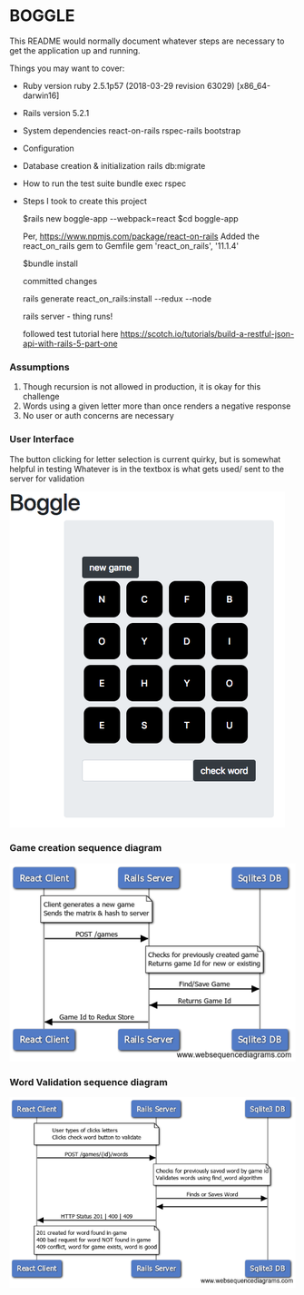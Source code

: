 # BOGGLE

This README would normally document whatever steps are necessary to get the
application up and running.

Things you may want to cover:

* Ruby version
ruby 2.5.1p57 (2018-03-29 revision 63029) [x86_64-darwin16]
  
* Rails version 5.2.1

* System dependencies
  react-on-rails
  rspec-rails
  bootstrap

* Configuration

* Database creation & initialization
  rails db:migrate

* How to run the test suite
  bundle exec rspec

* Steps I took to create this project

    $rails new boggle-app --webpack=react
    $cd boggle-app

    Per, https://www.npmjs.com/package/react-on-rails
    Added the react_on_rails gem to Gemfile
    gem 'react_on_rails', '11.1.4'

    $bundle install

    committed changes

    rails generate react_on_rails:install --redux --node

    rails server - thing runs!

    followed test tutorial here
    https://scotch.io/tutorials/build-a-restful-json-api-with-rails-5-part-one

### Assumptions

1. Though recursion is not allowed in production, it is okay for this challenge
2. Words using a given letter more than once renders a negative response
3. No user or auth concerns are necessary

### User Interface

The button clicking for letter selection is current quirky, but is somewhat helpful in testing
Whatever is in the textbox is what gets used/ sent to the server for validation

![alt text](https://github.com/kevinmcain/boggle-app/blob/master/boggle_app.png)

### Game creation sequence diagram

![alt text](https://github.com/kevinmcain/boggle-app/blob/master/generate_and_find_or_save_game.png)

### Word Validation sequence diagram

![alt text](https://github.com/kevinmcain/boggle-app/blob/master/word_validation.png)
